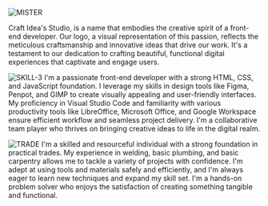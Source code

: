<img>![MISTER](https://github.com/user-attachments/assets/b1e80241-f68a-4138-b592-49accf8edeef)</img>

Craft Idea's Studio, is a name that embodies the creative spirit of a front-end developer. Our logo, a visual representation of this passion, reflects the meticulous craftsmanship and innovative ideas that drive our work. It's a testament to our dedication to crafting beautiful, functional digital experiences that captivate and engage users.</br> 


<img>![SKILL-3](https://github.com/user-attachments/assets/ac0ed4cd-07b5-4a86-a2ee-dd19a3f54645)
</img>
I'm a passionate front-end developer with a strong HTML, CSS, and JavaScript foundation. I leverage my skills in design tools like Figma, Penpot, and GIMP to create visually appealing and user-friendly interfaces. My proficiency in Visual Studio Code and familiarity with various productivity tools like LibreOffice, Microsoft Office, and Google Workspace ensure efficient workflow and seamless project delivery. I'm a collaborative team player who thrives on bringing creative ideas to life in the digital realm.</br>

<img>![TRADE](https://github.com/user-attachments/assets/42695ea0-ca1f-4961-a38b-7409a9862515)
</img>
I'm a skilled and resourceful individual with a strong foundation in practical trades. My experience in welding, basic plumbing, and basic carpentry allows me to tackle a variety of projects with confidence. I'm adept at using tools and materials safely and efficiently, and I'm always eager to learn new techniques and expand my skill set. I'm a hands-on problem solver who enjoys the satisfaction of creating something tangible and functional.</br>

